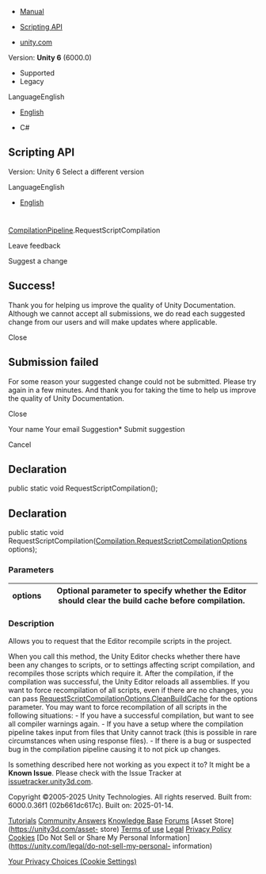 [ ]()

  * [Manual](../Manual/index.html)
  * [Scripting API](../ScriptReference/index.html)

  * [unity.com](https://unity.com/)

Version: **Unity 6** (6000.0)

  * Supported
  * Legacy

LanguageEnglish

  * [English]()

  * C#

[ ](https://docs.unity3d.com)

## Scripting API

Version: Unity 6 Select a different version

LanguageEnglish

  * [English]()

#
[CompilationPipeline](Compilation.CompilationPipeline.html).RequestScriptCompilation

Leave feedback

Suggest a change

## Success!

Thank you for helping us improve the quality of Unity Documentation. Although
we cannot accept all submissions, we do read each suggested change from our
users and will make updates where applicable.

Close

## Submission failed

For some reason your suggested change could not be submitted. Please <a>try
again</a> in a few minutes. And thank you for taking the time to help us
improve the quality of Unity Documentation.

Close

Your name Your email Suggestion* Submit suggestion

Cancel

[ ]()

## Declaration

public static void RequestScriptCompilation();

## Declaration

public static void
RequestScriptCompilation([Compilation.RequestScriptCompilationOptions](Compilation.RequestScriptCompilationOptions.html)
options);

### Parameters

options | Optional parameter to specify whether the Editor should clear the build cache before compilation.  
---|---  
  
### Description

Allows you to request that the Editor recompile scripts in the project.

When you call this method, the Unity Editor checks whether there have been any
changes to scripts, or to settings affecting script compilation, and
recompiles those scripts which require it. After the compilation, if the
compilation was successful, the Unity Editor reloads all assemblies. If you
want to force recompilation of all scripts, even if there are no changes, you
can pass
[RequestScriptCompilationOptions.CleanBuildCache](Compilation.RequestScriptCompilationOptions.CleanBuildCache.html)
for the options parameter. You may want to force recompilation of all scripts
in the following situations: \- If you have a successful compilation, but want
to see all compiler warnings again. \- If you have a setup where the
compilation pipeline takes input from files that Unity cannot track (this is
possible in rare circumstances when using response files). \- If there is a
bug or suspected bug in the compilation pipeline causing it to not pick up
changes.

Is something described here not working as you expect it to? It might be a
**Known Issue**. Please check with the Issue Tracker at
[issuetracker.unity3d.com](https://issuetracker.unity3d.com).

Copyright ©2005-2025 Unity Technologies. All rights reserved. Built from:
6000.0.36f1 (02b661dc617c). Built on: 2025-01-14.

[Tutorials](https://unity3d.com/learn) [Community
Answers](https://answers.unity3d.com) [Knowledge
Base](https://support.unity3d.com/hc/en-us)
[Forums](https://forum.unity3d.com) [Asset Store](https://unity3d.com/asset-
store) [Terms of use](https://docs.unity3d.com/Manual/TermsOfUse.html)
[Legal](https://unity.com/legal) [Privacy
Policy](https://unity.com/legal/privacy-policy)
[Cookies](https://unity.com/legal/cookie-policy) [Do Not Sell or Share My
Personal Information](https://unity.com/legal/do-not-sell-my-personal-
information)

[Your Privacy Choices (Cookie Settings)](javascript:void\(0\);)

